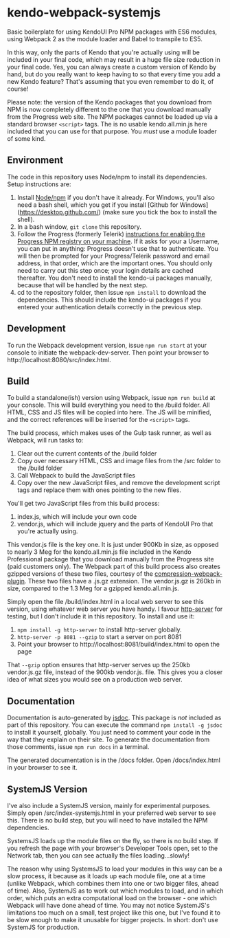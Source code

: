 # kendo-webpack-systemjs
Basic boilerplate for using KendoUI Pro NPM packages with ES6 modules, using Webpack 2 as the module loader and Babel to transpile to ES5.

In this way, only the parts of Kendo that you're actually using will be included in your final code, which may result in a huge file size reduction in your final code.  Yes, you can always create a custom version of Kendo by hand, but do you really want to keep having to so that every time you add a new Kendo feature?  That's assuming that you even remember to do it, of course!

Please note: the version of the Kendo packages that you download from NPM is now completely different to the one that you download manually from the Progress web site.  The NPM packages cannot be loaded up via a standard browser `<script>` tags.  The is no usable kendo.all.min.js here included that you can use for that purpose.  You _must_ use a module loader of some kind.


## Environment
The code in this repository uses Node/npm to install its dependencies.  Setup instructions are:

1. Install [Node/npm](https://nodejs.org/en/download/) if you don't have it already.  For Windows, you'll also need a bash shell, which you get if you install [Github for Windows] (https://desktop.github.com/) (make sure you tick the box to install the shell).
1. In a bash window, `git clone` this repository.
1. Follow the Progress (formerly Telerik) [instructions for enabling the Progress NPM registry on your machine](http://docs.telerik.com/kendo-ui/intro/installation/npm#kendo-ui-professional).  If it asks for your a Username, you can put in anything: Progress doesn't use that to authenticate.  You will then be prompted for your Progress/Telerik password and email address, in that order, which are the important ones.  You should only need to carry out this step once; your login details are cached thereafter.  You don't need to install the kendo-ui packages manually, because that will be handled by the next step.
1. cd to the repository folder, then issue `npm install` to download the dependencies.  This should include the kendo-ui packages if you entered your authentication details correctly in the previous step.


## Development
To run the Webpack development version, issue `npm run start` at your console to initiate the webpack-dev-server.  Then point your browser to http://localhost:8080/src/index.html.


## Build
To build a standalone(ish) version using Webpack, issue `npm run build` at your console.  This will build everything you need to the /build folder.  All HTML, CSS and JS files will be copied into here.  The JS will be minified, and the correct references will be inserted for the `<script>` tags.

The build process, which makes uses of the Gulp task runner, as well as Webpack, will run tasks to:

1. Clear out the current contents of the /build folder
1. Copy over necessary HTML, CSS and image files from the /src folder to the /build folder
1. Call Webpack to build the JavaScript files
1. Copy over the new JavaScript files, and remove the development script tags and replace them with ones pointing to the new files.

You'll get two JavaScript files from this build process:

1. index.js, which will include your own code
1. vendor.js, which will include jquery and the parts of KendoUI Pro that you're actually using.

This vendor.js file is the key one.   It is just under 900Kb in size, as opposed to nearly 3 Meg for the kendo.all.min.js file included in the Kendo Professional package that you download manually from the Progress site (paid customers only).  The Webpack part of this build process also creates gzipped versions of these two files, courtesy of the [compression-webpack-plugin](https://www.npmjs.com/package/compression-webpack-plugin).  These two files have a .js.gz extension.  The vendor.js.gz is 260kb in size, compared to the 1.3 Meg for a gzipped kendo.all.min.js.

Simply open the file /build/index.html in a local web server to see this version, using whatever web server you have handy.  I favour [http-server](https://www.npmjs.com/package/http-server) for testing, but I don't include it in this repository.  To install and use it:

1. `npm install -g http-server` to install http-server globally.
1. `http-server -p 8081 --gzip` to start a server on port 8081
1. Point your browser to http://localhost:8081/build/index.html to open the page

That `--gzip` option ensures that http-server serves up the 250kb vendor.js.gz file, instead of the 900kb vendor.js. file.  This gives you a closer idea of what sizes you would see on a production web server.

## Documentation

Documentation is auto-generated by [jsdoc](http://jsdoc.org/).  This package is _not_ included as part of this repository.  You can execute the command `npm install -g jsdoc` to install it yourself, globally.  You just need to comment your code in the way that they explain on their site.  To generate the documentation from those comments, issue `npm run docs` in a terminal.

The generated documentation is in the /docs folder.  Open /docs/index.html in your browser to see it.


## SystemJS Version
I've also include a SystemJS version, mainly for experimental purposes.  Simply open /src/index-systemjs.html in your preferred web server to see this.  There is no build step, but you will need to have installed the NPM dependencies.

SystemsJS loads up the module files on the fly, so there is no build step.  If you refresh the page with your browser's Developer Tools open, set to the Network tab, then you can see actually the files loading...slowly!

The reason why using SystemsJS to load your modules in this way can be a slow process, it because as it loads up each module file, one at a time (unlike Webpack, which combines them into one or two bigger files, ahead of time).  Also, SystemJS as to work out which modules to load, and in which order, which puts an extra computational load on the browser - one which Webpack will have done ahead of time.  You may not notice SystemJS's limitations too much on a small, test project like this one, but I've found it to be slow enough to make it unusable for bigger projects.  In short: don't use SystemJS for production.

